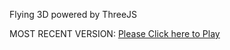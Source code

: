 Flying 3D powered by ThreeJS

MOST RECENT VERSION: [Please Click here to Play](https://rawcdn.githack.com/alperenbutun/Flying-3d/736e75b/index.html)
